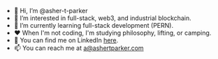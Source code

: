 - 👋 Hi, I’m @asher-t-parker
- 👀 I’m interested in full-stack, web3, and industrial blockchain.
- 🌱 I’m currently learning full-stack development (PERN).
- ❤️ When I'm not coding, I'm studying philosophy, lifting, or camping.
- 💼 You can find me on LinkedIn [here](https://www.linkedin.com/in/asher-t-parker/).
- 📫 You can reach me at a@ashertparker.com
